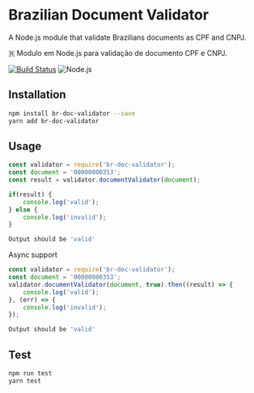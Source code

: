 # Brazilian Document Validator
A Node.js module that validate Brazilians documents as CPF and CNPJ.

🇷 Modulo em Node.js para validação de documento CPF e CNPJ.

[![Build Status](https://travis-ci.org/egermano/brazilian-multidocument-validator.svg?branch=master)](https://travis-ci.org/egermano/brazilian-multidocument-validator)
![Node.js](https://github.com/egermano/brazilian-multidocument-validator/workflows/Node.js/badge.svg)

## Installation 
```sh
npm install br-doc-validator --save
yarn add br-doc-validator
```

## Usage

```javascript
const validator = require('br-doc-validator');
const document = '00000000353';
const result = validator.documentValidator(document);

if(result) {
    console.log('valid');
} else {
    console.log('invalid');
}
```
```sh
Output should be 'valid'
```

Async support
```javascript
const validator = require('br-doc-validator');
const document = '00000000353';
validator.documentValidator(document, true).then((result) => {
    console.log('valid');
}, (err) => {
    console.log('invalid');
});
```
```sh
Output should be 'valid'
```

## Test 
```sh
npm run test
yarn test
```